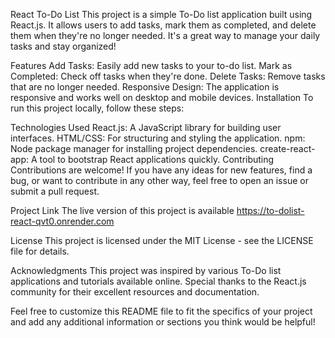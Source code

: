 React To-Do List
This project is a simple To-Do list application built using React.js. It allows users to add tasks, mark them as completed, and delete them when they're no longer needed. It's a great way to manage your daily tasks and stay organized!

Features
Add Tasks: Easily add new tasks to your to-do list.
Mark as Completed: Check off tasks when they're done.
Delete Tasks: Remove tasks that are no longer needed.
Responsive Design: The application is responsive and works well on desktop and mobile devices.
Installation
To run this project locally, follow these steps:




Technologies Used
React.js: A JavaScript library for building user interfaces.
HTML/CSS: For structuring and styling the application.
npm: Node package manager for installing project dependencies.
create-react-app: A tool to bootstrap React applications quickly.
Contributing
Contributions are welcome! If you have any ideas for new features, find a bug, or want to contribute in any other way, feel free to open an issue or submit a pull request.


Project Link
The live version of this project is available https://to-dolist-react-qvt0.onrender.com

License
This project is licensed under the MIT License - see the LICENSE file for details.

Acknowledgments
This project was inspired by various To-Do list applications and tutorials available online. Special thanks to the React.js community for their excellent resources and documentation.

Feel free to customize this README file to fit the specifics of your project and add any additional information or sections you think would be helpful!
